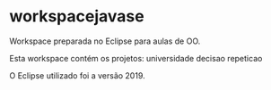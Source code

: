# workspacejavase
Workspace preparada no Eclipse para aulas de OO.

Esta workspace contém os projetos:
universidade
decisao
repeticao


O Eclipse utilizado foi a versão 2019.
